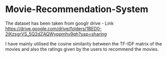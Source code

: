 # Movie-Recommendation-System
The dataset has been taken from googlr drive -
Link https://drive.google.com/drive/folders/1BED0-2iKzsgrVS_5Q2dZAQWyppmhv9qh?usp=sharing

I have mainly utilised the cosine similarity between the TF-IDF matrix of the movies and also the ratings given by the users to recommend the movies.
